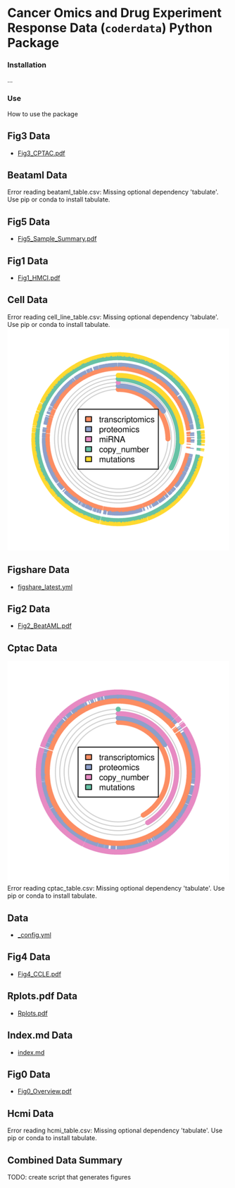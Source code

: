 # Cancer Omics and Drug Experiment Response Data (`coderdata`) Python Package

### Installation

...

### Use

How to use the package

## Fig3 Data

- [Fig3_CPTAC.pdf](./docs/Fig3_CPTAC.pdf)
## Beataml Data

Error reading beataml_table.csv: Missing optional dependency 'tabulate'.  Use pip or conda to install tabulate.
## Fig5 Data

- [Fig5_Sample_Summary.pdf](./docs/Fig5_Sample_Summary.pdf)
## Fig1 Data

- [Fig1_HMCI.pdf](./docs/Fig1_HMCI.pdf)
## Cell Data

Error reading cell_line_table.csv: Missing optional dependency 'tabulate'.  Use pip or conda to install tabulate.
![cell_line_circos.png](docs/cell_line_circos.png)
## Figshare Data

- [figshare_latest.yml](./docs/figshare_latest.yml)
## Fig2 Data

- [Fig2_BeatAML.pdf](./docs/Fig2_BeatAML.pdf)
## Cptac Data

![cptac_circos.png](docs/cptac_circos.png)
Error reading cptac_table.csv: Missing optional dependency 'tabulate'.  Use pip or conda to install tabulate.
##  Data

- [_config.yml](./docs/_config.yml)
## Fig4 Data

- [Fig4_CCLE.pdf](./docs/Fig4_CCLE.pdf)
## Rplots.pdf Data

- [Rplots.pdf](./docs/Rplots.pdf)
## Index.md Data

- [index.md](./docs/index.md)
## Fig0 Data

- [Fig0_Overview.pdf](./docs/Fig0_Overview.pdf)
## Hcmi Data

Error reading hcmi_table.csv: Missing optional dependency 'tabulate'.  Use pip or conda to install tabulate.
## Combined Data Summary

TODO: create script that generates figures


